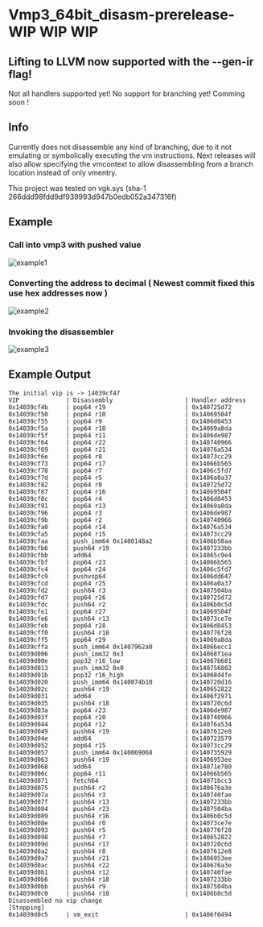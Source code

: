 # Vmp3_64bit_disasm-prerelease- WIP WIP WIP
## Lifting to LLVM now supported with the --gen-ir flag!
Not all handlers supported yet!
No support for branching yet!
Comming soon !
## Info

Currently does not disassemble any kind of branching, due to it not emulating or symbolically executing the vm instructions.
Next releases will also allow specifying the vmcontext to allow disassembling from a branch location instead of only vmentry.

This project was tested on vgk.sys (sha-1 266ddd98fdd9df939993d947b0edb052a347316f)

## Example

### Call into vmp3 with pushed value
![example1](https://user-images.githubusercontent.com/102005914/175548145-8cb85a51-fef4-4a4c-b11b-f8049636b590.png)

### Converting the address to decimal ( Newest commit fixed this use hex addresses now )
![example2](https://user-images.githubusercontent.com/102005914/175548162-5d352eda-c66c-481b-ac7a-1697faa23e09.png)

### Invoking the disassembler
![example3](https://user-images.githubusercontent.com/102005914/175548166-ccc3bde9-fd20-44b7-850e-5b2c07119874.png)

## Example Output
```
The initial vip is -> 14039cf47
VIP             | Disassembly                    | Handler address
0x14039cf4b     | pop64 r19                      | 0x140725d72
0x14039cf50     | pop64 r10                      | 0x14069504f
0x14039cf55     | pop64 r9                       | 0x1406d0453
0x14039cf5a     | pop64 r18                      | 0x14069a8da
0x14039cf5f     | pop64 r11                      | 0x1406de987
0x14039cf64     | pop64 r22                      | 0x140740966
0x14039cf69     | pop64 r21                      | 0x14076a534
0x14039cf6e     | pop64 r8                       | 0x14073cc29
0x14039cf73     | pop64 r17                      | 0x14066b565
0x14039cf78     | pop64 r7                       | 0x1406c5fd7
0x14039cf7d     | pop64 r5                       | 0x1406a0a37
0x14039cf82     | pop64 r0                       | 0x140725d72
0x14039cf87     | pop64 r16                      | 0x14069504f
0x14039cf8c     | pop64 r4                       | 0x1406d0453
0x14039cf91     | pop64 r13                      | 0x14069a8da
0x14039cf96     | pop64 r3                       | 0x1406de987
0x14039cf9b     | pop64 r2                       | 0x140740966
0x14039cfa0     | pop64 r14                      | 0x14076a534
0x14039cfa5     | pop64 r15                      | 0x14073cc29
0x14039cfaa     | push_imm64 0x1400148a2         | 0x1406b58aa
0x14039cfb6     | push64 r19                     | 0x1407233bb
0x14039cfbb     | add64                          | 0x14065c9e4
0x14039cfbf     | pop64 r23                      | 0x14066b565
0x14039cfc4     | pop64 r24                      | 0x1406c5fd7
0x14039cfc9     | pushvsp64                      | 0x1406dd647
0x14039cfcd     | pop64 r25                      | 0x1406a0a37
0x14039cfd2     | push64 r3                      | 0x1407504ba
0x14039cfd7     | pop64 r26                      | 0x140725d72
0x14039cfdc     | push64 r2                      | 0x1406b0c5d
0x14039cfe1     | pop64 r27                      | 0x14069504f
0x14039cfe6     | push64 r13                     | 0x14073ce7e
0x14039cfeb     | pop64 r28                      | 0x1406d0453
0x14039cff0     | push64 r18                     | 0x140776f28
0x14039cff5     | pop64 r29                      | 0x14069a8da
0x14039cffa     | push_imm64 0x1407962a0         | 0x14066ecc1
0x14039d006     | push_imm32 0x3                 | 0x14068f1ea
0x14039d00e     | pop32 r16_low                  | 0x14067b681
0x14039d013     | push_imm32 0x0                 | 0x140756802
0x14039d01b     | pop32 r16_high                 | 0x14068d4fe
0x14039d020     | push_imm64 0x140074b10         | 0x140720d16
0x14039d02c     | push64 r19                     | 0x140652822
0x14039d031     | add64                          | 0x1406f2971
0x14039d035     | push64 r18                     | 0x140720c6d
0x14039d03a     | pop64 r23                      | 0x1406de987
0x14039d03f     | pop64 r20                      | 0x140740966
0x14039d044     | pop64 r12                      | 0x14076a534
0x14039d049     | push64 r19                     | 0x1407612e8
0x14039d04e     | add64                          | 0x140723579
0x14039d052     | pop64 r15                      | 0x14073cc29
0x14039d057     | push_imm64 0x140069068         | 0x140735929
0x14039d063     | push64 r19                     | 0x1406953ee
0x14039d068     | add64                          | 0x14071e780
0x14039d06c     | pop64 r11                      | 0x14066b565
0x14039d071     | fetch64                        | 0x14071bcc3
0x14039d075     | push64 r2                      | 0x140676a3e
0x14039d07a     | push64 r3                      | 0x140740fae
0x14039d07f     | push64 r13                     | 0x1407233bb
0x14039d084     | push64 r23                     | 0x1407504ba
0x14039d089     | push64 r16                     | 0x1406b0c5d
0x14039d08e     | push64 r0                      | 0x14073ce7e
0x14039d093     | push64 r5                      | 0x140776f28
0x14039d098     | push64 r7                      | 0x140652822
0x14039d09d     | push64 r17                     | 0x140720c6d
0x14039d0a2     | push64 r8                      | 0x1407612e8
0x14039d0a7     | push64 r21                     | 0x1406953ee
0x14039d0ac     | push64 r22                     | 0x140676a3e
0x14039d0b1     | push64 r12                     | 0x140740fae
0x14039d0b6     | push64 r18                     | 0x1407233bb
0x14039d0bb     | push64 r9                      | 0x1407504ba
0x14039d0c0     | push64 r10                     | 0x1406b0c5d
Disassembled no vip change
[Stopping]
0x14039d0c5     | vm_exit                        | 0x1406f0494
```
